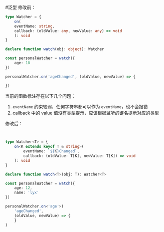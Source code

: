 #泛型
修改前：
```ts
type Watcher = {
	on(
	eventName: string,
	callback: (oldValue: any, newValue: any) => void
	): void
}

declare function watch(obj: object): Watcher

const personalWatcher = watch({
	age: 18
})

personalWatcher.on('ageChanged', (oldValue, newValue) => {

})
```

当前的函数标注存在以下几个问题：
1. `eventName` 约束较弱，任何字符串都可以作为 `eventName`，也不会报错
2. callback 中的 value 值没有类型提示，应该根据监听的键名提示对应的类型

修改后：
```ts
  

type Watcher<T> = {
	on<K extends keyof T & string>(
		eventName: `${K}Changed`,
		callback: (oldValue: T[K], newValue: T[K]) => void
	): void
}

declare function watch<T>(obj: T): Watcher<T>

const personalWatcher = watch({
	age: 12,
	name: 'lyx'
})

personalWatcher.on<'age'>(
	'ageChanged',
	(oldValue, newValue) => {
	}
)
```